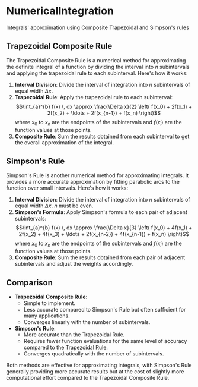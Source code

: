 # NumericalIntegration
Integrals' approximation using Composite Trapezoidal and Simpson's rules

## Trapezoidal Composite Rule

The Trapezoidal Composite Rule is a numerical method for approximating the definite integral of a function by dividing the interval into $n$ subintervals and applying the trapezoidal rule to each subinterval. Here's how it works:

1. **Interval Division**: Divide the interval of integration into $n$ subintervals of equal width $\Delta x$.
2. **Trapezoidal Rule**: Apply the trapezoidal rule to each subinterval:
   $$\int_{a}^{b} f(x) \, dx \approx \frac{\Delta x}{2} \left( f(x_0) + 2f(x_1) + 2f(x_2) + \ldots + 2f(x_{n-1}) + f(x_n) \right)$$
   where $x_0$ to $x_n$ are the endpoints of the subintervals and $f(x_i)$ are the function values at those points.
3. **Composite Rule**: Sum the results obtained from each subinterval to get the overall approximation of the integral.

## Simpson's Rule

Simpson's Rule is another numerical method for approximating integrals. It provides a more accurate approximation by fitting parabolic arcs to the function over small intervals. Here's how it works:

1. **Interval Division**: Divide the interval of integration into $n$ subintervals of equal width $\Delta x$. $n$ must be even.
2. **Simpson's Formula**: Apply Simpson's formula to each pair of adjacent subintervals:
   $$\int_{a}^{b} f(x) \, dx \approx \frac{\Delta x}{3} \left( f(x_0) + 4f(x_1) + 2f(x_2) + 4f(x_3) + \ldots + 2f(x_{n-2}) + 4f(x_{n-1}) + f(x_n) \right)$$
   where $x_0$ to $x_n$ are the endpoints of the subintervals and $f(x_i)$ are the function values at those points.
3. **Composite Rule**: Sum the results obtained from each pair of adjacent subintervals and adjust the weights accordingly.

## Comparison

- **Trapezoidal Composite Rule**:
  - Simple to implement.
  - Less accurate compared to Simpson's Rule but often sufficient for many applications.
  - Converges linearly with the number of subintervals.
- **Simpson's Rule**:
  - More accurate than the Trapezoidal Rule.
  - Requires fewer function evaluations for the same level of accuracy compared to the Trapezoidal Rule.
  - Converges quadratically with the number of subintervals.

Both methods are effective for approximating integrals, with Simpson's Rule generally providing more accurate results but at the cost of slightly more computational effort compared to the Trapezoidal Composite Rule.
